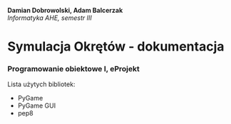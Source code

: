 **Damian Dobrowolski, Adam Balcerzak**<br/>
*Informatyka AHE, semestr III*
# Symulacja Okrętów - dokumentacja
### Programowanie obiektowe I, eProjekt
Lista użytych bibliotek:
- PyGame
- PyGame GUI
- pep8